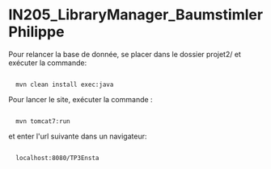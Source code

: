 # IN205_LibraryManager_BaumstimlerPhilippe

Pour relancer la base de donnée, se placer dans le dossier projet2/ et exécuter la commande:

```console

  mvn clean install exec:java

```

Pour lancer le site, exécuter la commande :

```console
  
  mvn tomcat7:run

```
et enter l'url suivante dans un navigateur:

```web

  localhost:8080/TP3Ensta

```
